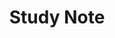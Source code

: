 ---
layout: categories
taxonomy: Study Note
title: Study Note
permalink: "/studies/"
author_profile: true
---